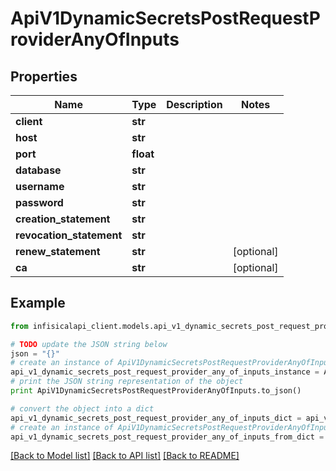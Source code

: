 # ApiV1DynamicSecretsPostRequestProviderAnyOfInputs


## Properties
Name | Type | Description | Notes
------------ | ------------- | ------------- | -------------
**client** | **str** |  | 
**host** | **str** |  | 
**port** | **float** |  | 
**database** | **str** |  | 
**username** | **str** |  | 
**password** | **str** |  | 
**creation_statement** | **str** |  | 
**revocation_statement** | **str** |  | 
**renew_statement** | **str** |  | [optional] 
**ca** | **str** |  | [optional] 

## Example

```python
from infisicalapi_client.models.api_v1_dynamic_secrets_post_request_provider_any_of_inputs import ApiV1DynamicSecretsPostRequestProviderAnyOfInputs

# TODO update the JSON string below
json = "{}"
# create an instance of ApiV1DynamicSecretsPostRequestProviderAnyOfInputs from a JSON string
api_v1_dynamic_secrets_post_request_provider_any_of_inputs_instance = ApiV1DynamicSecretsPostRequestProviderAnyOfInputs.from_json(json)
# print the JSON string representation of the object
print ApiV1DynamicSecretsPostRequestProviderAnyOfInputs.to_json()

# convert the object into a dict
api_v1_dynamic_secrets_post_request_provider_any_of_inputs_dict = api_v1_dynamic_secrets_post_request_provider_any_of_inputs_instance.to_dict()
# create an instance of ApiV1DynamicSecretsPostRequestProviderAnyOfInputs from a dict
api_v1_dynamic_secrets_post_request_provider_any_of_inputs_from_dict = ApiV1DynamicSecretsPostRequestProviderAnyOfInputs.from_dict(api_v1_dynamic_secrets_post_request_provider_any_of_inputs_dict)
```
[[Back to Model list]](../README.md#documentation-for-models) [[Back to API list]](../README.md#documentation-for-api-endpoints) [[Back to README]](../README.md)


